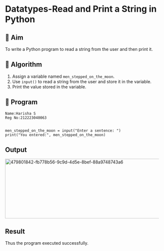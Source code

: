 # Datatypes-Read and Print a String in Python

## 🎯 Aim
To write a Python program to read a string from the user and then print it.

## 🧠 Algorithm
1. Assign a variable named `men_stepped_on_the_moon`.
2. Use `input()` to read a string from the user and store it in the variable.
3. Print the value stored in the variable.

## 🧾 Program
```
Name:Harisha S
Reg No:212223040063

```
```

men_stepped_on_the_moon = input("Enter a sentence: ")
print("You entered:", men_stepped_on_the_moon)

```

## Output
<img width="743" height="195" alt="479801842-fb778b56-9c9d-4d5e-8bef-88a9748743a6" src="https://github.com/user-attachments/assets/14144bcd-cca0-4a3d-87f6-c9220d18a447" />

## Result
Thus the program executed successfully.
